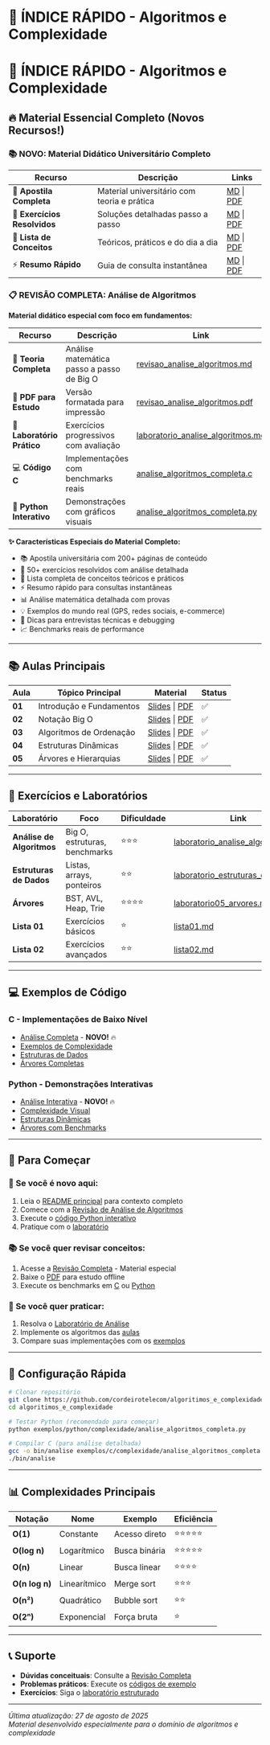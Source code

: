 # 🎯 ÍNDICE RÁPIDO - Algoritmos e Complexidade

# 🎯 ÍNDICE RÁPIDO - Algoritmos e Complexidade

## 🔥 Material Essencial Completo (Novos Recursos!)

### **📚 NOVO: Material Didático Universitário Completo**

| Recurso | Descrição | Links |
|---------|-----------|-------|
| 📖 **Apostila Completa** | Material universitário com teoria e prática | [MD](docs/apostila_completa.md) \| [PDF](docs/apostila_completa.pdf) |
| 🧮 **Exercícios Resolvidos** | Soluções detalhadas passo a passo | [MD](exercicios/exercicios_resolvidos_completos.md) \| [PDF](exercicios/exercicios_resolvidos_completos.pdf) |
| 🎯 **Lista de Conceitos** | Teóricos, práticos e do dia a dia | [MD](docs/lista_conceitos_completa.md) \| [PDF](docs/lista_conceitos_completa.pdf) |
| ⚡ **Resumo Rápido** | Guia de consulta instantânea | [MD](docs/resumo_rapido.md) \| [PDF](docs/resumo_rapido.pdf) |

### **📋 REVISÃO COMPLETA: Análise de Algoritmos**
**Material didático especial com foco em fundamentos:**

| Recurso | Descrição | Link |
|---------|-----------|------|
| 📖 **Teoria Completa** | Análise matemática passo a passo de Big O | [revisao_analise_algoritmos.md](aulas/revisao_analise_algoritmos.md) |
| 📕 **PDF para Estudo** | Versão formatada para impressão | [revisao_analise_algoritmos.pdf](aulas/pdf/revisao_analise_algoritmos.pdf) |
| 🧪 **Laboratório Prático** | Exercícios progressivos com avaliação | [laboratorio_analise_algoritmos.md](exercicios/laboratorio_analise_algoritmos.md) |
| 💻 **Código C** | Implementações com benchmarks reais | [analise_algoritmos_completa.c](exemplos/c/complexidade/analise_algoritmos_completa.c) |
| 🐍 **Python Interativo** | Demonstrações com gráficos visuais | [analise_algoritmos_completa.py](exemplos/python/complexidade/analise_algoritmos_completa.py) |

**✨ Características Especiais do Material Completo:**
- 📚 Apostila universitária com 200+ páginas de conteúdo
- 🧮 50+ exercícios resolvidos com análise detalhada  
- 🎯 Lista completa de conceitos teóricos e práticos
- ⚡ Resumo rápido para consultas instantâneas
- 📊 Análise matemática detalhada com provas
- 💡 Exemplos do mundo real (GPS, redes sociais, e-commerce)
- 🔧 Dicas para entrevistas técnicas e debugging
- 📈 Benchmarks reais de performance

---

## 📚 Aulas Principais

| Aula | Tópico Principal | Material | Status |
|------|------------------|----------|--------|
| **01** | Introdução e Fundamentos | [Slides](aulas/slides_aula01.md) \| [PDF](aulas/pdf/slides_aula01.pdf) | ✅ |
| **02** | Notação Big O | [Slides](aulas/slides_aula02.md) \| [PDF](aulas/pdf/slides_aula02.pdf) | ✅ |
| **03** | Algoritmos de Ordenação | [Slides](aulas/slides_aula03.md) \| [PDF](aulas/pdf/slides_aula03.pdf) | ✅ |
| **04** | Estruturas Dinâmicas | [Slides](aulas/slides_aula04.md) \| [PDF](aulas/pdf/slides_aula04.pdf) | ✅ |
| **05** | Árvores e Hierarquias | [Slides](aulas/slides_aula05_arvores.md) \| [PDF](aulas/pdf/aula05_arvores.pdf) | ✅ |

---

## 🧪 Exercícios e Laboratórios

| Laboratório | Foco | Dificuldade | Link |
|-------------|------|-------------|------|
| **Análise de Algoritmos** | Big O, estruturas, benchmarks | ⭐⭐⭐ | [laboratorio_analise_algoritmos.md](exercicios/laboratorio_analise_algoritmos.md) |
| **Estruturas de Dados** | Listas, arrays, ponteiros | ⭐⭐ | [laboratorio_estruturas_dados.md](exercicios/laboratorio_estruturas_dados.md) |
| **Árvores** | BST, AVL, Heap, Trie | ⭐⭐⭐⭐ | [laboratorio05_arvores.md](exercicios/laboratorio05_arvores.md) |
| **Lista 01** | Exercícios básicos | ⭐ | [lista01.md](exercicios/lista01.md) |
| **Lista 02** | Exercícios avançados | ⭐⭐ | [lista02.md](exercicios/lista02.md) |

---

## 💻 Exemplos de Código

### **C - Implementações de Baixo Nível**
- [Análise Completa](exemplos/c/complexidade/analise_algoritmos_completa.c) - **NOVO!** 🔥
- [Exemplos de Complexidade](exemplos/c/complexidade/exemplos_complexidade.c)
- [Estruturas de Dados](exemplos/c/estruturas_dados/estruturas_completas.c)
- [Árvores Completas](exemplos/c/arvores/arvores_completas.c)

### **Python - Demonstrações Interativas**
- [Análise Interativa](exemplos/python/complexidade/analise_algoritmos_completa.py) - **NOVO!** 🔥
- [Complexidade Visual](exemplos/python/complexidade/exemplos_complexidade.py)
- [Estruturas Dinâmicas](exemplos/python/estruturas_dados/estruturas_completas.py)
- [Árvores com Benchmarks](exemplos/python/arvores/arvores_completas.py)

---

## 📖 Para Começar

### **🚀 Se você é novo aqui:**
1. Leia o [README principal](README.md) para contexto completo
2. Comece com a [Revisão de Análise de Algoritmos](aulas/revisao_analise_algoritmos.md)
3. Execute o [código Python interativo](exemplos/python/complexidade/analise_algoritmos_completa.py)
4. Pratique com o [laboratório](exercicios/laboratorio_analise_algoritmos.md)

### **📚 Se você quer revisar conceitos:**
1. Acesse a [Revisão Completa](aulas/revisao_analise_algoritmos.md) - Material especial
2. Baixe o [PDF](aulas/pdf/revisao_analise_algoritmos.pdf) para estudo offline
3. Execute os benchmarks em [C](exemplos/c/complexidade/analise_algoritmos_completa.c) ou [Python](exemplos/python/complexidade/analise_algoritmos_completa.py)

### **🎯 Se você quer praticar:**
1. Resolva o [Laboratório de Análise](exercicios/laboratorio_analise_algoritmos.md)
2. Implemente os algoritmos das [aulas](aulas/)
3. Compare suas implementações com os [exemplos](exemplos/)

---

## 🔧 Configuração Rápida

```bash
# Clonar repositório
git clone https://github.com/cordeirotelecom/algoritimos_e_complexidade.git
cd algoritimos_e_complexidade

# Testar Python (recomendado para começar)
python exemplos/python/complexidade/analise_algoritmos_completa.py

# Compilar C (para análise detalhada)
gcc -o bin/analise exemplos/c/complexidade/analise_algoritmos_completa.c -lm
./bin/analise
```

---

## 📊 Complexidades Principais

| Notação | Nome | Exemplo | Eficiência |
|---------|------|---------|------------|
| **O(1)** | Constante | Acesso direto | ⭐⭐⭐⭐⭐ |
| **O(log n)** | Logarítmico | Busca binária | ⭐⭐⭐⭐⭐ |
| **O(n)** | Linear | Busca linear | ⭐⭐⭐⭐ |
| **O(n log n)** | Linearítmico | Merge sort | ⭐⭐⭐ |
| **O(n²)** | Quadrático | Bubble sort | ⭐⭐ |
| **O(2ⁿ)** | Exponencial | Força bruta | ⭐ |

---

## 📞 Suporte

- **Dúvidas conceituais**: Consulte a [Revisão Completa](aulas/revisao_analise_algoritmos.md)
- **Problemas práticos**: Execute os [códigos de exemplo](exemplos/)
- **Exercícios**: Siga o [laboratório estruturado](exercicios/laboratorio_analise_algoritmos.md)

---

*Última atualização: 27 de agosto de 2025*  
*Material desenvolvido especialmente para o domínio de algoritmos e complexidade*
